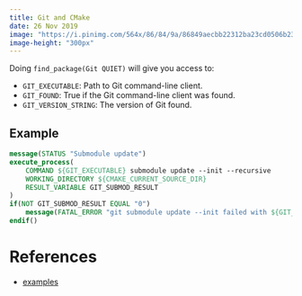 ```yaml
---
title: Git and CMake
date: 26 Nov 2019
image: "https://i.pinimg.com/564x/86/84/9a/86849aecbb22312ba23cd0506b23dbf4.jpg"
image-height: "300px"
---
```


Doing `find_package(Git QUIET)` will give you access to:

- `GIT_EXECUTABLE`: Path to Git command-line client.
- `GIT_FOUND`: True if the Git command-line client was found.
- `GIT_VERSION_STRING`: The version of Git found.

## Example

```cmake
message(STATUS "Submodule update")
execute_process(
    COMMAND ${GIT_EXECUTABLE} submodule update --init --recursive
    WORKING_DIRECTORY ${CMAKE_CURRENT_SOURCE_DIR}
    RESULT_VARIABLE GIT_SUBMOD_RESULT
)
if(NOT GIT_SUBMOD_RESULT EQUAL "0")
    message(FATAL_ERROR "git submodule update --init failed with ${GIT_SUBMOD_RESULT}, please checkout submodules")
endif()
```

# References

- [examples](https://cliutils.gitlab.io/modern-cmake/chapters/projects/submodule.html)
